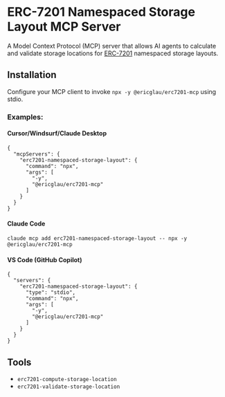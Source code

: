# ERC-7201 Namespaced Storage Layout MCP Server

A Model Context Protocol (MCP) server that allows AI agents to calculate and validate storage locations for [ERC-7201](https://eips.ethereum.org/EIPS/eip-7201) namespaced storage layouts.

## Installation

Configure your MCP client to invoke `npx -y @ericglau/erc7201-mcp` using stdio.

### Examples:

#### Cursor/Windsurf/Claude Desktop
```
{
  "mcpServers": {
    "erc7201-namespaced-storage-layout": {
      "command": "npx",
      "args": [
        "-y",
        "@ericglau/erc7201-mcp"
      ]
    }
  }
}
```

#### Claude Code
```
claude mcp add erc7201-namespaced-storage-layout -- npx -y @ericglau/erc7201-mcp
```

#### VS Code (GitHub Copilot)
```
{
  "servers": {
    "erc7201-namespaced-storage-layout": {
      "type": "stdio",
      "command": "npx",
      "args": [
        "-y",
        "@ericglau/erc7201-mcp"
      ]
    }
  }
}
```

## Tools

- `erc7201-compute-storage-location`
- `erc7201-validate-storage-location`
